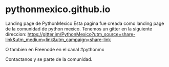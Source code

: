 # pythonmexico.github.io
Landing page de PythonMexico
Esta pagina fue creada como landing page de la comunidad de python mexico. Tenemos un gitter en la siguiente direccion:
https://gitter.im/PythonMexico?utm_source=share-link&utm_medium=link&utm_campaign=share-link

O tambien en Freenode en el canal #pythonmx

Contactanos y se parte de la comunidad.
